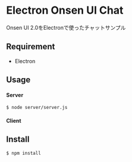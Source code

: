 # Electron Onsen UI Chat
Onsen UI 2.0をElectronで使ったチャットサンプル

## Requirement
- Electron

## Usage
#### Server
``` $ node server/server.js ```
#### Client

## Install
``` $ npm install ```

